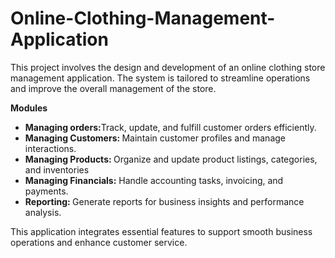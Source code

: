 # Online-Clothing-Management-Application
<p>This project involves the design and development of an online clothing store management application. The system is tailored to streamline operations and improve the overall management of the store.</p>
<b>Modules</b>
<ul>
 <li><b>Managing orders:</b>Track, update, and fulfill customer orders efficiently.</li>
  <li><b>Managing Customers: </b>Maintain customer profiles and manage interactions.</li>
  <li><b>Managing Products: </b>Organize and update product listings, categories, and inventories</li>
  <li><b>Managing Financials:</b> Handle accounting tasks, invoicing, and payments.</li>
  <li><b>Reporting: </b>Generate reports for business insights and performance analysis.</li>
</ul>
<p>This application integrates essential features to support smooth business operations and enhance customer service.</p>
 
